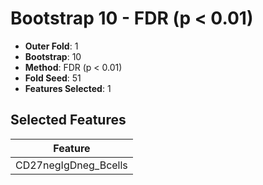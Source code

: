 # Bootstrap 10 - FDR (p < 0.01)

- **Outer Fold**: 1
- **Bootstrap**: 10
- **Method**: FDR (p < 0.01)
- **Fold Seed**: 51
- **Features Selected**: 1

## Selected Features

| Feature |
|---------|
| CD27negIgDneg_Bcells |
